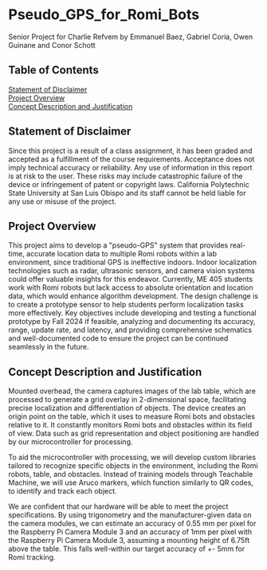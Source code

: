 # Pseudo_GPS_for_Romi_Bots
Senior Project for Charlie Refvem by Emmanuel Baez, Gabriel Coria, Owen Guinane and Conor Schott

## Table of Contents
[Statement of Disclaimer](#statement-of-disclaimer)<br>
[Project Overview](#project-overview)<br>
[Concept Description and Justification](#concept-description-and-justification)<br>

## Statement of Disclaimer
Since this project is a result of a class assignment, it has been graded and accepted as a fulfillment of the course requirements. Acceptance does not imply technical accuracy or reliability. Any use of information in this report is at risk to the user. These risks may include catastrophic failure of the device or infringement of patent or copyright laws. California Polytechnic State University at San Luis Obispo and its staff cannot be held liable for any use or misuse of the project.   

## Project Overview
This project aims to develop a "pseudo-GPS" system that provides real-time, accurate location data to multiple Romi robots within a lab environment, since traditional GPS is ineffective indoors. Indoor localization technologies such as radar, ultrasonic sensors, and camera vision systems could offer valuable insights for this endeavor. Currently, ME 405 students work with Romi robots but lack access to absolute orientation and location data, which would enhance algorithm development. The design challenge is to create a prototype sensor to help students perform localization tasks more effectively. Key objectives include developing and testing a functional prototype by Fall 2024 if feasible, analyzing and documenting its accuracy, range, update rate, and latency, and providing comprehensive schematics and well-documented code to ensure the project can be continued seamlessly in the future. 

## Concept Description and Justification 
Mounted overhead, the camera captures images of the lab table, which are processed to generate a grid overlay in 2-dimensional space, facilitating precise localization and differentiation of objects. The device creates an origin point on the table, which it uses to measure Romi bots and obstacles relative to it. It constantly monitors Romi bots and obstacles within its field of view. Data such as grid representation and object positioning are handled by our microcontroller for processing. 

To aid the microcontroller with processing, we will develop custom libraries tailored to recognize specific objects in the environment, including the Romi robots, table, and obstacles. Instead of training models through Teachable Machine, we will use Aruco markers, which function similarly to QR codes, to identify and track each object. 

We are confident that our hardware will be able to meet the project specifications. By using trigonometry and the manufacturer-given data on the camera modules, we can estimate an accuracy of 0.55 mm per pixel for the Raspberry Pi Camera Module 3 and an accuracy of 1mm per pixel with the Raspberry Pi Camera Module 3, assuming a mounting height of 6.75ft above the table. This falls well-within our target accuracy of +- 5mm for Romi tracking. 
